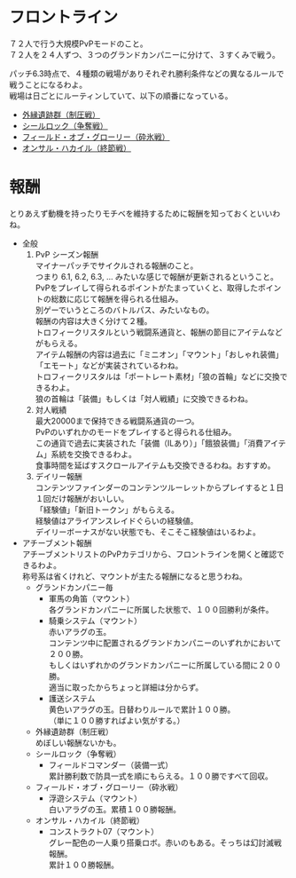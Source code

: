 # フロントライン
７２人で行う大規模PvPモードのこと。  
７２人を２４人ずつ、３つのグランドカンパニーに分けて、３すくみで戦う。  

パッチ6.3時点で、４種類の戦場がありそれぞれ勝利条件などの異なるルールで戦うことになるわよ。  
戦場は日ごとにルーティンしていて、以下の順番になっている。  

+ [外縁遺跡群（制圧戦）](./外縁遺跡群（制圧戦）.md)
+ [シールロック（争奪戦）](./シールロック（争奪戦）.md)
+ [フィールド・オブ・グローリー（砕氷戦）](./フィールド・オブ・グローリー（砕氷戦）.md)
+ [オンサル・ハカイル（終節戦）](./オンサル・ハカイル（終節戦）.md)

# 報酬
とりあえず動機を持ったりモチベを維持するために報酬を知っておくといいわね。  

+ 全般  
  1. PvP シーズン報酬  
     マイナーパッチでサイクルされる報酬のこと。  
     つまり 6.1, 6.2, 6.3, ... みたいな感じで報酬が更新されるということ。  
     PvPをプレイして得られるポイントがたまっていくと、取得したポイントの総数に応じて報酬を得られる仕組み。  
     別ゲーでいうところのバトルパス、みたいなもの。  
     報酬の内容は大きく分けて２種。  
     トロフィークリスタルという戦闘系通貨と、報酬の節目にアイテムなどがもらえる。  
     アイテム報酬の内容は過去に「ミニオン」「マウント」「おしゃれ装備」「エモート」などが実装されているわね。  
     トロフィークリスタルは「ポートレート素材」「狼の首輪」などに交換できるわよ。  
     狼の首輪は「装備」もしくは「対人戦績」に交換できるわね。  
  2. 対人戦績  
     最大20000まで保持できる戦闘系通貨の一つ。  
     PvPのいずれかのモードをプレイすると得られる仕組み。  
     この通貨で過去に実装された「装備（ILあり）」「餓狼装備」「消費アイテム」系統を交換できるわよ。  
     食事時間を延ばすスクロールアイテムも交換できるわね。おすすめ。  
  3. デイリー報酬  
     コンテンツファインダーのコンテンツルーレットからプレイすると１日１回だけ報酬がおいしい。  
     「経験値」「新旧トークン」がもらえる。  
     経験値はアライアンスレイドぐらいの経験値。  
     デイリーボーナスがない状態でも、そこそこ経験値はいるわよ。  
+ アチーブメント報酬  
  アチーブメントリストのPvPカテゴリから、フロントラインを開くと確認できるわよ。  
  称号系は省くけれど、マウントが主たる報酬になると思うわね。  
  + グランドカンパニー毎  
    + 軍馬の角笛（マウント）  
      各グランドカンパニーに所属した状態で、１００回勝利が条件。  
    + 騎乗システム（マウント）  
      赤いアラグの玉。  
      コンテンツ中に配置されるグランドカンパニーのいずれかにおいて２００勝。  
      もしくはいずれかのグランドカンパニーに所属している間に２００勝。  
      適当に取ったからちょっと詳細は分からず。  
    + 護送システム  
      黄色いアラグの玉。日替わりルールで累計１００勝。  
      （単に１００勝すればよい気がする。）  
  + 外縁遺跡群（制圧戦）  
    めぼしい報酬ないかも。  
  + シールロック（争奪戦）  
    + フィールドコマンダー（装備一式）  
      累計勝利数で防具一式を順にもらえる。１００勝ですべて回収。  
  + フィールド・オブ・グローリー（砕氷戦）  
    + 浮遊システム（マウント）  
      白いアラグの玉。累積１００勝報酬。  
  + オンサル・ハカイル（終節戦）  
    + コンストラクト07（マウント）  
      グレー配色の一人乗り搭乗ロボ。赤いのもある。そっちは幻討滅戦報酬。  
      累計１００勝報酬。  
